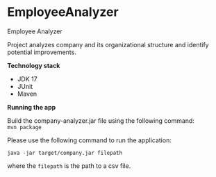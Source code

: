 # EmployeeAnalyzer

Employee Analyzer 

Project  analyzes company and its organizational structure and identify potential improvements.

**Technology stack**

* JDK 17
* JUnit
* Maven

**Running the app**

Build the company-analyzer.jar file using the following command:
<br> <code>mvn package</code>

Please use the following command to run the application:

<code>java -jar target/company.jar filepath</code>

where the <code>filepath</code> is the path to a csv file.